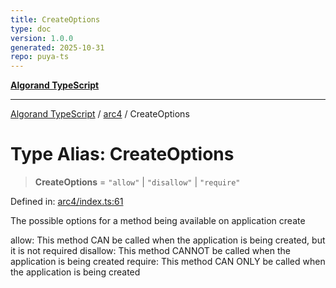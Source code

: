 ```yaml
---
title: CreateOptions
type: doc
version: 1.0.0
generated: 2025-10-31
repo: puya-ts
---
```

[**Algorand TypeScript**](../../README.md)

***

[Algorand TypeScript](../../modules.md) / [arc4](../README.md) / CreateOptions

# Type Alias: CreateOptions

> **CreateOptions** = `"allow"` \| `"disallow"` \| `"require"`

Defined in: [arc4/index.ts:61](https://github.com/algorandfoundation/puya-ts/blob/main/packages/algo-ts/src/arc4/index.ts#L61)

The possible options for a method being available on application create

allow: This method CAN be called when the application is being created, but it is not required
disallow: This method CANNOT be called when the application is being created
require: This method CAN ONLY be called when the application is being created
